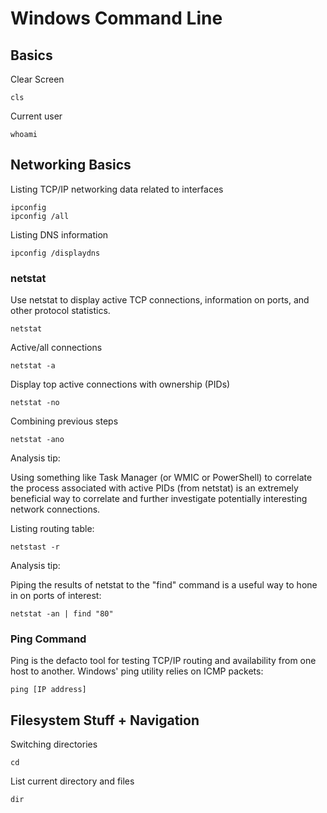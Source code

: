 # Windows Command Line

## Basics

Clear Screen

```
cls
```

Current user

```
whoami
```

## Networking Basics

Listing TCP/IP networking data related to interfaces

```
ipconfig
ipconfig /all
```

Listing DNS information

```
ipconfig /displaydns
```

### netstat

Use netstat to display active TCP connections, information on ports, and other protocol statistics.

```
netstat
```

Active/all connections

```
netstat -a
```

Display top active connections with ownership (PIDs)

```
netstat -no
```

Combining previous steps

```
netstat -ano
```

Analysis tip:

Using something like Task Manager (or WMIC or PowerShell) to correlate the process associated with active PIDs (from netstat) is an extremely beneficial way to correlate and further investigate potentially interesting network connections.

Listing routing table:

```
netstast -r
```

Analysis tip:

Piping the results of netstat to the "find" command is a useful way to hone in on ports of interest:

```
netstat -an | find "80"
```

### Ping Command

Ping is the defacto tool for testing TCP/IP routing and availability from one host to another. Windows' ping utility relies on ICMP packets:

```
ping [IP address]
```

## Filesystem Stuff + Navigation

Switching directories

```
cd
```

List current directory and files

```
dir
```








